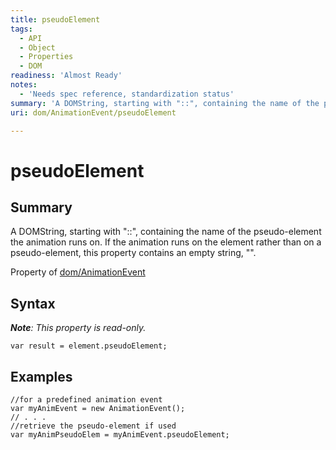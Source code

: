 ```yaml
---
title: pseudoElement
tags:
  - API
  - Object
  - Properties
  - DOM
readiness: 'Almost Ready'
notes:
  - 'Needs spec reference, standardization status'
summary: 'A DOMString, starting with "::", containing the name of the pseudo-element the animation runs on. If the animation runs on the element rather than on a pseudo-element, this property contains an empty string, "".'
uri: dom/AnimationEvent/pseudoElement

---
```

# pseudoElement

## Summary

A DOMString, starting with "::", containing the name of the pseudo-element the animation runs on. If the animation runs on the element rather than on a pseudo-element, this property contains an empty string, "".

<span data-meta="applies_to" data-type="key">Property of <span data-type="value">[dom/AnimationEvent](/dom/AnimationEvent)</span></span>

## Syntax

***Note**: This property is read-only.*

``` {.js}
var result = element.pseudoElement;
```

## Examples

``` {.js}
//for a predefined animation event
var myAnimEvent = new AnimationEvent();
// . . .
//retrieve the pseudo-element if used
var myAnimPseudoElem = myAnimEvent.pseudoElement;
```

